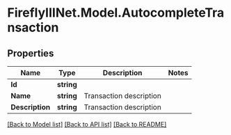 # FireflyIIINet.Model.AutocompleteTransaction

## Properties

Name | Type | Description | Notes
------------ | ------------- | ------------- | -------------
**Id** | **string** |  | 
**Name** | **string** | Transaction description | 
**Description** | **string** | Transaction description | 

[[Back to Model list]](../README.md#documentation-for-models) [[Back to API list]](../README.md#documentation-for-api-endpoints) [[Back to README]](../README.md)

